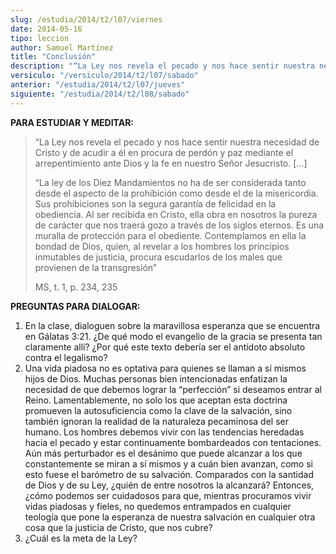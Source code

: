 ```yaml
---
slug: /estudia/2014/t2/l07/viernes
date: 2014-05-16
tipo: leccion
author: Samuel Martínez
title: "Conclusión"
description: "“La Ley nos revela el pecado y nos hace sentir nuestra necesidad de Cristo y de acudir a él en procura de perdón y paz mediante el arrepentimiento ante Dios y la fe en nuestro Señor Jesucristo. [...]"
versiculo: "/versiculo/2014/t2/l07/sabado"
anterior: "/estudia/2014/t2/l07/jueves"
siguiente: "/estudia/2014/t2/l08/sabado"
---
```


**PARA ESTUDIAR Y MEDITAR:**

> “La Ley nos revela el pecado y nos hace sentir nuestra necesidad de Cristo y de acudir a él en procura de perdón y paz mediante el arrepentimiento ante Dios y la fe en nuestro Señor Jesucristo. [...]
>
> “La ley de los Diez Mandamientos no ha de ser considerada tanto desde el aspecto de la prohibición como desde el de la misericordia. Sus prohibiciones son la segura garantía de felicidad en la obediencia. Al ser recibida en Cristo, ella obra en nosotros la pureza de carácter que nos traerá gozo a través de los siglos eternos. Es una muralla de protección para el obediente. Contemplamos en ella la bondad de Dios, quien, al revelar a los hombres los principios inmutables de justicia, procura escudarlos de los males que provienen de la transgresión”
>
> MS, t. 1, p. 234, 235

**PREGUNTAS PARA DIALOGAR:**

1.  En la clase, dialoguen sobre la maravillosa esperanza que se encuentra en Gálatas 3:21. ¿De qué modo el evangelio de la gracia se presenta tan claramente allí? ¿Por qué este texto debería ser el antídoto absoluto contra el legalismo?
2.  Una vida piadosa no es optativa para quienes se llaman a sí mismos hijos de Dios. Muchas personas bien intencionadas enfatizan la necesidad de que debemos lograr la “perfección” si deseamos entrar al Reino. Lamentablemente, no solo los que aceptan esta doctrina promueven la autosuficiencia como la clave de la salvación, sino también ignoran la realidad de la naturaleza pecaminosa del ser humano. Los hombres debemos vivir con las tendencias heredadas hacia el pecado y estar continuamente bombardeados con tentaciones. Aún más perturbador es el desánimo que puede alcanzar a los que constantemente se miran a sí mismos y a cuán bien avanzan, como si esto fuese el barómetro de su salvación. Comparados con la santidad de Dios y de su Ley, ¿quién de entre nosotros la alcanzará? Entonces, ¿cómo podemos ser cuidadosos para que, mientras procuramos vivir vidas piadosas y fieles, no quedemos entrampados en cualquier teología que pone la esperanza de nuestra salvación en cualquier otra cosa que la justicia de Cristo, que nos cubre?
3.  ¿Cuál es la meta de la Ley?
